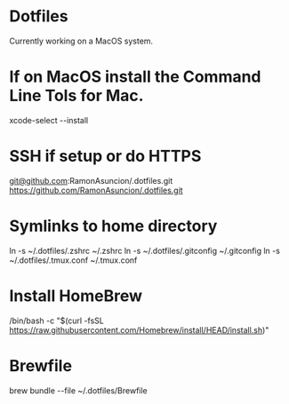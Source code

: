 # Dotfiles
Currently working on a MacOS system. 

# If on MacOS install the Command Line Tols for Mac. 
xcode-select --install 

# SSH if setup or do HTTPS 
git@github.com:RamonAsuncion/.dotfiles.git 
https://github.com/RamonAsuncion/.dotfiles.git 

# Symlinks to home directory
ln -s ~/.dotfiles/.zshrc ~/.zshrc
ln -s ~/.dotfiles/.gitconfig ~/.gitconfig
ln -s ~/.dotfiles/.tmux.conf ~/.tmux.conf

# Install HomeBrew
/bin/bash -c "$(curl -fsSL https://raw.githubusercontent.com/Homebrew/install/HEAD/install.sh)"

# Brewfile 
brew bundle --file ~/.dotfiles/Brewfile

